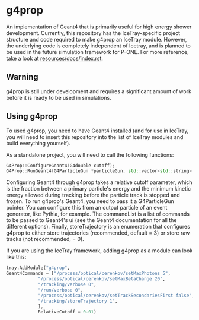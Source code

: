 # g4prop
An implementation of Geant4 that is primarily useful for high energy shower development. Currently, this repository has the IceTray-specific project structure and code required to make g4prop an IceTray module. However, the underlying code is completely independent of Icetray, and is planned to be used in the future simulation framework for P-ONE. For more reference, take a look at [resources/docs/index.rst](https://github.com/sesaborg/g4prop/blob/80fbe299c9fa74cda40d27d3a4b07a3cb1c4addf/resources/docs/index.rst).

## Warning
g4prop is still under development and requires a significant amount of work before it is ready to be used in simulations.

## Using g4prop
To used g4prop, you need to have Geant4 installed (and for use in IceTray, you will need to insert this repository into the list of IceTray modules and build everything yourself).

As a standalone project, you will need to call the following functions:

```c++
G4Prop::ConfigureGeant4(G4double cutoff);
G4Prop::RunGeant4(G4ParticleGun *particleGun, std::vector<std::string> commandList, G4int storeTrajectory);
```
Configuring Geant4 through g4prop takes a relative cutoff parameter, which is the fraction between a primary particle's energy and the minimum kinetic energy allowed during tracking before the particle track is stopped and frozen. To run g4prop's Geant4, you need to pass it a G4ParticleGun pointer. You can configure this from an output particle of an event generator, like Pythia, for example. The commandList is a list of commands to be passed to Geant4's ui (see the Geant4 documentation for all the different options). Finally, storeTrajectory is an enumeration that configures g4prop to either store trajectories (recommended, default = 3) or store raw tracks (not recommended, = 0).

If you are using the IceTray framework, adding g4prop as a module can look like this:
```python
tray.AddModule("g4prop",
Geant4Commands = ["/process/optical/cerenkov/setMaxPhotons 5",
            "/process/optical/cerenkov/setMaxBetaChange 20",
            "/tracking/verbose 0",
            "/run/verbose 0",
            "/process/optical/cerenkov/setTrackSecondariesFirst false",
            "/tracking/storeTrajectory 1",
            ],
            RelativeCutoff = 0.01)
```
